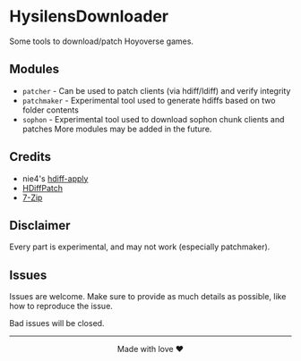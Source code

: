 # HysilensDownloader
Some tools to download/patch Hoyoverse games.

## Modules
- `patcher` - Can be used to patch clients (via hdiff/ldiff) and verify integrity
- `patchmaker` - Experimental tool used to generate hdiffs based on two folder contents
- `sophon` - Experimental tool used to download sophon chunk clients and patches
More modules may be added in the future.

## Credits
- nie4's [hdiff-apply](https://github.com/nie4/hdiff-apply/)
- [HDiffPatch](https://github.com/sisong/HDiffPatch)
- [7-Zip](https://7-zip.org/)

## Disclaimer
Every part is experimental, and may not work (especially patchmaker). 

## Issues
Issues are welcome. Make sure to provide as much details as possible, like how to reproduce the issue.

Bad issues will be closed. 

---
<div align="center">
Made with love ❤️
</div>